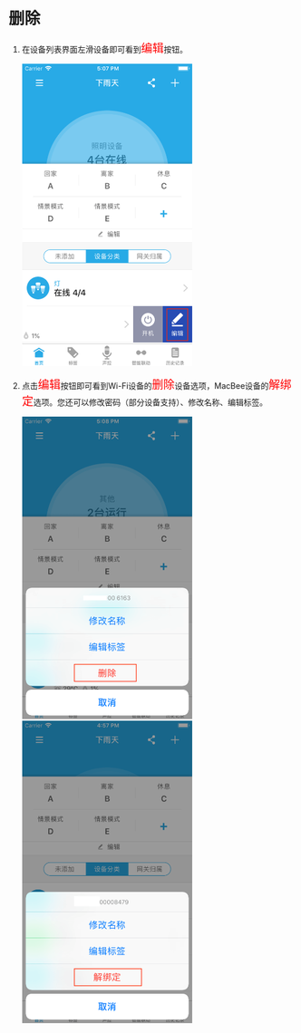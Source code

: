 # 删除

1. 在设备列表界面左滑设备即可看到<font style='color:#ff0000;font-size:20px'>编辑</font>按钮。

	<img src="../images/device/设备列表左滑.png" width = "300" height = "534">
	
2. 点击<font style='color:#ff0000;font-size:20px'>编辑</font>按钮即可看到Wi-Fi设备的<font style='color:#ff0000;font-size:20px'>删除</font>设备选项，MacBee设备的<font style='color:#ff0000;font-size:20px'>解绑定</font>选项。您还可以修改密码（部分设备支持）、修改名称、编辑标签。

	<img src="../images/device/设备删除.png" width = "300" height = "534">
	
	<img src="../images/device/设备解绑.png" width = "300" height = "534">